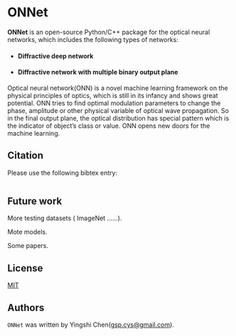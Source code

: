 # ONNet

**ONNet** is an open-source Python/C++ package for the optical neural networks, which includes the following types of networks:

- #### Diffractive deep network

- #### Diffractive network with multiple binary output plane

Optical neural network(ONN) is a novel machine learning framework on the physical principles of optics, which is still in its infancy and shows great potential. ONN tries to find optimal modulation parameters to change the phase, amplitude or other physical variable of optical wave propagation. So in the final output plane, the optical distribution has special pattern which is the indicator of object’s class or value. ONN opens new doors for the machine learning.




## Citation

Please use the following bibtex entry:
```

```

## Future work

More testing datasets ( ImageNet ......).

Mote models.

Some papers.

## License

[MIT](./LICENSE)

## Authors

`ONNet` was written by Yingshi Chen(gsp.cys@gmail.com).